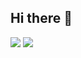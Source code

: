 ## Hi there 👋

![](https://github-readme-stats.vercel.app/api/top-langs/?username=TFHD&theme=radical&hide_langs_below=8)
![](https://github-readme-stats.vercel.app/api?username=TFHD&show_icons=true&theme=radical&count_private=true)

<!--
**TFHD/TFHD** is a ✨ _special_ ✨ repository because its `README.md` (this file) appears on your GitHub profile.

Here are some ideas to get you started:

- 🔭 I’m currently working on ...
- 🌱 I’m currently learning ...
- 👯 I’m looking to collaborate on ...
- 🤔 I’m looking for help with ...
- 💬 Ask me about ...
- 📫 How to reach me: ...
- 😄 Pronouns: ...
- ⚡ Fun fact: ...
-->
